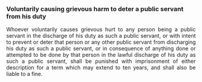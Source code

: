 ### Voluntarily causing grievous harm to deter a public servant from his duty
<div style="text-align: justify">

Whoever voluntarily causes grievous hurt to any person being a public servant in the discharge of his duty as such a public servant, or with intent to prevent or deter that person or any other public servant from discharging his duty as such a public servant, or in consequence of anything done or attempted to be done by that person in the lawful discharge of his duty as such a public servant, shall be punished with imprisonment of either description for a term which may extend to ten years, and shall also be liable to a fine.

</div>
